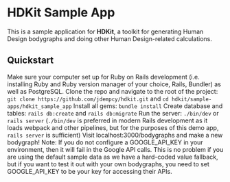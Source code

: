 # HDKit Sample App

This is a sample application for **HDKit**, a toolkit for generating Human Design bodygraphs and doing other Human Design-related calculations.

## Quickstart
Make sure your computer set up for Ruby on Rails development (i.e. installing Ruby and Ruby version manager of your choice, Rails, Bundler) as well as PostgreSQL.
Clone the repo and navigate to the root of the project: ``git clone https://github.com/jdempcy/hdkit.git`` and ``cd hdkit/sample-apps/hdkit_sample_app``
Install all gems: ``bundle install``
Create database and tables: ``rails db:create`` and ``rails db:migrate``
Run the server: ``./bin/dev`` or ``rails server`` (``./bin/dev`` is preferred in modern Rails development as it loads webpack and other pipelines, but for the purposes of this demo app, ``rails server`` is sufficient)
Visit localhost:3000/bodygraphs and make a new bodygraph!
Note: If you do not configure a GOOGLE_API_KEY in your environment, then it will fail in the Google API calls. This is no problem if you are using the default sample data as we have a hard-coded value fallback, but if you want to test it out with your own bodygraphs, you need to set GOOGLE_API_KEY to be your key for accessing their APIs.
